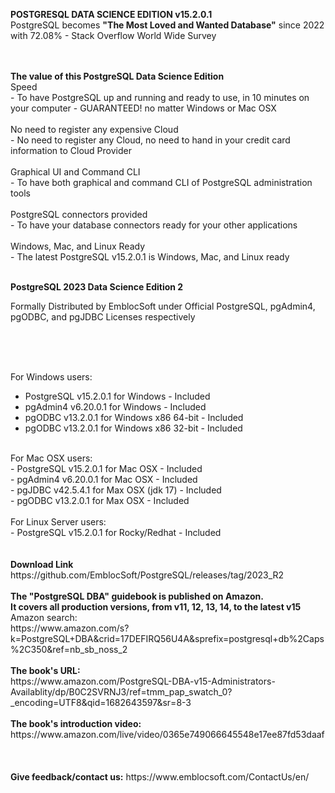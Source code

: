 
<b> POSTGRESQL DATA SCIENCE EDITION v15.2.0.1</b></br>
PostgreSQL becomes <b> "The Most Loved and Wanted Database"</b>  since 2022 with 72.08% - Stack Overflow World Wide Survey 

</br>
</br>
<b>The value of this PostgreSQL Data Science Edition</b></br>
Speed</br>
  - To have PostgreSQL up and running and ready to use, in 10 minutes on your computer - GUARANTEED!  no matter Windows or Mac OSX</br></br>
No need to register any expensive Cloud</br>
  - No need to register any Cloud, no need to hand in your credit card information to Cloud Provider</br></br>
Graphical UI and Command CLI</br>
  - To have both graphical and command CLI of PostgreSQL administration tools</br></br>
PostgreSQL connectors provided </br>
  - To have your database connectors ready for your other applications</br></br>
Windows, Mac, and Linux Ready</br>
  - The latest PostgreSQL v15.2.0.1 is Windows, Mac, and Linux ready  

</br>
</br>

<b>PostgreSQL 2023 Data Science Edition 2</b>

Formally Distributed by EmblocSoft under Official PostgreSQL, pgAdmin4, pgODBC, and pgJDBC Licenses respectively
</br></br>

</br>
</br>

For Windows users: </br>
-  PostgreSQL v15.2.0.1 for Windows             - Included </br>
-  pgAdmin4   v6.20.0.1 for Windows             - Included </br>
-  pgODBC     v13.2.0.1 for Windows x86 64-bit  - Included </br>
-  pgODBC     v13.2.0.1 for Windows x86 32-bit  - Included </br>

</br>
For Mac OSX users: </br>
-  PostgreSQL v15.2.0.1 for Mac OSX             - Included </br>
-  pgAdmin4   v6.20.0.1 for Mac OSX             - Included </br>
-  pgJDBC     v42.5.4.1 for Max OSX (jdk 17)    - Included </br>
-  pgODBC     v13.2.0.1 for Max OSX             - Included </br>

</br>
For Linux Server users: </br>
-  PostgreSQL v15.2.0.1 for Rocky/Redhat        - Included </br>

</br>
</br>
<b>Download Link</b></br>
https://github.com/EmblocSoft/PostgreSQL/releases/tag/2023_R2

</br>
</br>
<b>The "PostgreSQL DBA" guidebook is published on Amazon. </br>
It covers all production versions, from v11, 12, 13, 14, to the latest v15</b>
Amazon search:</br>
https://www.amazon.com/s?k=PostgreSQL+DBA&crid=17DEFIRQ56U4A&sprefix=postgresql+db%2Caps%2C350&ref=nb_sb_noss_2

</br>
</br>
<b>The book's URL:</b></br>
https://www.amazon.com/PostgreSQL-DBA-v15-Administrators-Availablity/dp/B0C2SVRNJ3/ref=tmm_pap_swatch_0?_encoding=UTF8&qid=1682643597&sr=8-3

</br>
</br>
<b>The book's introduction video:</b></br>
https://www.amazon.com/live/video/0365e749066645548e17ee87fd53daaf

</br>
</br>
</br></br>
<b>Give feedback/contact us:</b>
 https://www.emblocsoft.com/ContactUs/en/
